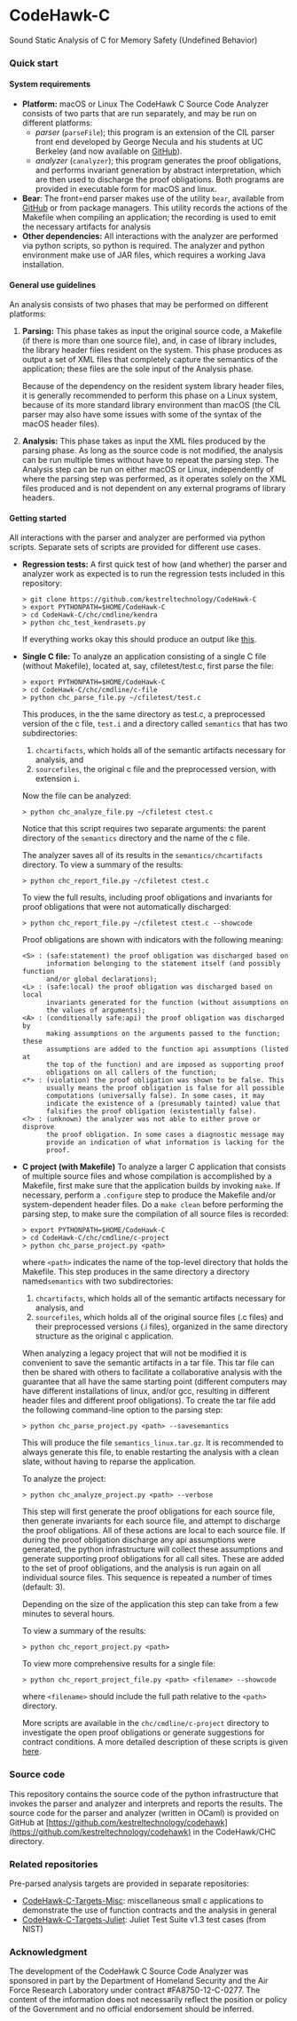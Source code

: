 # CodeHawk-C
Sound Static Analysis of C for Memory Safety (Undefined Behavior)

### Quick start

#### System requirements
- **Platform:** macOS or Linux
  The CodeHawk C Source Code Analyzer consists of two parts that are
  run separately, and may be run on different platforms:
  - *parser* (```parseFile```); this program is an extension of the
    CIL parser front end developed by George Necula and his students
    at UC Berkeley (and now available on
	[GitHub](https://github.com/cil-project/cil)). 
  - *analyzer* (```canalyzer```); this program generates the proof
	obligations, and performs invariant generation by abstract
	interpretation, which are then used to discharge the proof
	obligations.
  Both programs are provided in executable form for macOS and linux.
- **Bear**: The front=end parser makes use of the utility ```bear```,
  available from
  [GitHub](https://github.com/rizsotto/Bear/tree/master/libear)
  or from package managers. This utility records the actions of the
  Makefile when compiling an application; the recording is used to
  emit the necessary artifacts for analysis
- **Other dependencies:** All interactions with the analyzer are
  performed via python scripts, so python is required. The analyzer
  and python environment make use
  of JAR files, which requires a working Java installation.

#### General use guidelines

An analysis consists of two phases that may be performed on different
platforms:
1. **Parsing:** This phase takes as input the original source code, a
   Makefile (if there is more than one source file), and, in case of
   library includes, the library header files resident on the system.
   This phase produces as output a set of XML files that completely
   capture the semantics of the application; these files are the sole
   input of the Analysis phase.

   Because of the dependency on the resident system library header
   files, it is generally recommended to perform this phase on a Linux
   system, because of its more standard library environment than macOS
   (the CIL parser may also have some issues with some of the syntax
   of the macOS header files).
   
2. **Analysis:** This phase takes as input the XML files produced by
   the parsing phase. As long as the source code is not modified, the
   analysis can be run multiple times without have to repeat the
   parsing step. The Analysis step can be run on either macOS or
   Linux, independently of where the parsing step was performed, as it
   operates solely on the XML files produced and is not dependent on
   any external programs of library headers.

#### Getting started

All interactions with the parser and analyzer are performed via python
scripts. Separate sets of scripts are provided for different use cases.

- **Regression tests:** A first quick test of how (and whether) the
  parser and analyzer work
  as expected is to run the regression tests included in this
  repository:
  ```
  > git clone https://github.com/kestreltechnology/CodeHawk-C
  > export PYTHONPATH=$HOME/CodeHawk-C
  > cd CodeHawk-C/chc/cmdline/kendra
  > python chc_test_kendrasets.py
  ```
  If everything works okay this should produce an output like
  [this](tests/kendra/example_output/test_kendrasets.txt).

- **Single C file:** To analyze an application consisting of
  a single C file (without Makefile), located at, say,
  cfiletest/test.c, first parse the file:
  ```
  > export PYTHONPATH=$HOME/CodeHawk-C
  > cd CodeHawk-C/chc/cmdline/c-file
  > python chc_parse_file.py ~/cfiletest/test.c
  ```
  This produces, in the the same directory as test.c, a
  preprocessed version of the c file, ```test.i``` and a
  directory called ```semantics``` that has two subdirectories:
  1. ```chcartifacts```, which holds all of the semantic artifacts
     necessary for analysis, and
  2. ```sourcefiles```, the original c file and the preprocessed
     version, with extension ```i```.

  Now the file can be analyzed:
  ```
  > python chc_analyze_file.py ~/cfiletest ctest.c
  ```
  Notice that this script requires two separate arguments: the
  parent directory of the ```semantics``` directory and the name
  of the c file.

  The analyzer saves all of its results in the
  ```semantics/chcartifacts``` directory. To view a summary of the
  results:
  ```
  > python chc_report_file.py ~/cfiletest ctest.c
  ```
  To view the full results, including proof obligations and invariants for
  proof obligations that were not automatically discharged:
  ```
  > python chc_report_file.py ~/cfiletest ctest.c --showcode
  ```
  Proof obligations are shown with indicators with the following
  meaning:
  ```
  <S> : (safe:statement) the proof obligation was discharged based on
        information belonging to the statement itself (and possibly function
        and/or global declarations);
  <L> : (safe:local) the proof obligation was discharged based on local
        invariants generated for the function (without assumptions on
        the values of arguments);
  <A> : (conditionally safe:api) the proof obligation was discharged by
        making assumptions on the arguments passed to the function; these
        assumptions are added to the function api assumptions (listed at
        the top of the function) and are imposed as supporting proof
		obligations on all callers of the function;
  <*> : (violation) the proof obligation was shown to be false. This
        usually means the proof obligation is false for all possible
        computations (universally false). In some cases, it may
		indicate the existence of a (presumably tainted) value that
		falsifies the proof obligation (existentially false).
  <?> : (unknown) the analyzer was not able to either prove or disprove
        the proof obligation. In some cases a diagnostic message may
        provide an indication of what information is lacking for the
		proof.
  ```
- **C project (with Makefile)** To analyze a larger C application that
  consists of multiple source files and whose compilation is
  accomplished by a Makefile, first make sure that the application
  builds by invoking ```make```. If necessary, perform a
  ```.configure``` step to produce the Makefile and/or
  system-dependent header files. Do a ```make clean``` before
  performing the parsing step, to make sure the compilation of all
  source files is recorded:
  ```
  > export PYTHONPATH=$HOME/CodeHawk-C
  > cd CodeHawk-C/chc/cmdline/c-project
  > python chc_parse_project.py <path>
  ```
  where ```<path>``` indicates the name of the top-level directory that
  holds the Makefile. This step produces in the same directory a
  directory named```semantics``` with two subdirectories:
  1. ```chcartifacts```, which holds all of the semantic artifacts
     necessary for analysis, and
  2. ```sourcefiles```, which holds all of the original source files
     (.c files) and their preprocessed versions (.i files), organized
     in the same directory structure as the original c application.

  When analyzing a legacy project that will not be modified it is
  convenient to save the semantic artifacts in a tar file. This tar
  file can then be shared with others to facilitate a collaborative
  analysis with the guarantee that all have the same starting point
  (different computers may have different installations of linux,
  and/or gcc, resulting in different header files and different
  proof obligations). To create the tar file add the following
  command-line option to the parsing step:
  ```
  > python chc_parse_project.py <path> --savesemantics
  ```
  This will produce the file ```semantics_linux.tar.gz```. It is
  recommended to always generate this file, to enable restarting
  the analysis with a clean slate, without having to reparse the
  application.

  To analyze the project:
  ```
  > python chc_analyze_project.py <path> --verbose
  ```
  This step will first generate the proof obligations for each source file,
  then generate invariants for each source file, and attempt to
  discharge the proof obligations. All of these actions are local to
  each source file. If during the proof obligation discharge any api
  assumptions were generated, the  python infrastructure will collect
  these assumptions and generate supporting proof  obligations for
  all call sites. These are added to the set of proof obligations, and
  the analysis is run again on all individual source files. This
  sequence is repeated a number of times (default: 3).

  Depending on the size of the application this step can take from a
  few minutes to several hours.

  To view a summary of the results:
  ```
  > python chc_report_project.py <path>
  ```
  To view more comprehensive results for a single file:
  ```
  > python chc_report_project_file.py <path> <filename> --showcode
  ```
  where ```<filename>``` should include the full path relative to
  the ```<path>``` directory.

  More scripts are available in the ```chc/cmdline/c-project```
  directory to investigate the open proof obligations or generate
  suggestions for contract conditions. A more detailed description
  of these scripts is given [here](chc/cmdline/c-project/README.md).

### Source code
This repository contains the source code of the python infrastructure
that invokes the parser and analyzer and interprets and reports the
results. The source code for the parser and analyzer (written in
OCaml) is provided on GitHub at
[https://github.com/kestreltechnology/codehawk](https://github.com/kestreltechnology/codehawk) 
in the CodeHawk/CHC directory.

### Related repositories
Pre-parsed analysis targets are provided in separate repositories:
- [CodeHawk-C-Targets-Misc](https://github.com/kestreltechnology/CodeHawk-C-Targets-Misc):
  miscellaneous small c applications to demonstrate the use of
  function contracts and the analysis in general
- [CodeHawk-C-Targets-Juliet](https://github.com/kestreltechnology/CodeHawk-C-Targets-Juliet):
  Juliet Test Suite v1.3 test cases (from NIST)


### Acknowledgment
The development of the CodeHawk C Source Code Analyzer was sponsored
in part by the Department of Homeland Security and the Air Force
Research Laboratory under contract
\#FA8750-12-C-0277. The content of the information does not
necessarily reflect the position or policy of the Government and
no official endorsement should be inferred.
  
  
  
